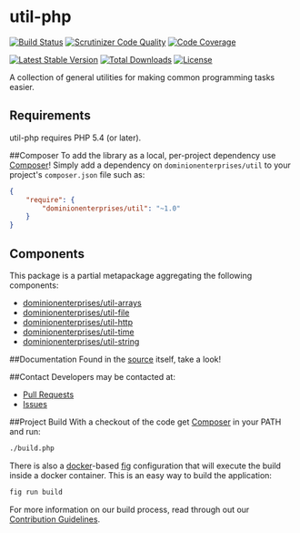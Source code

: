 # util-php
[![Build Status](http://img.shields.io/travis/dominionenterprises/util-php.svg?style=flat)](https://travis-ci.org/dominionenterprises/util-php)
[![Scrutinizer Code Quality](http://img.shields.io/scrutinizer/g/dominionenterprises/util-php.svg?style=flat)](https://scrutinizer-ci.com/g/dominionenterprises/util-php/)
[![Code Coverage](http://img.shields.io/coveralls/dominionenterprises/util-php.svg?style=flat)](https://coveralls.io/r/dominionenterprises/util-php)

[![Latest Stable Version](http://img.shields.io/packagist/v/dominionenterprises/util.svg?style=flat)](https://packagist.org/packages/dominionenterprises/util)
[![Total Downloads](http://img.shields.io/packagist/dt/dominionenterprises/util.svg?style=flat)](https://packagist.org/packages/dominionenterprises/util)
[![License](http://img.shields.io/packagist/l/dominionenterprises/util.svg?style=flat)](https://packagist.org/packages/dominionenterprises/util)

A collection of general utilities for making common programming tasks easier.

## Requirements

util-php requires PHP 5.4 (or later).

##Composer
To add the library as a local, per-project dependency use [Composer](http://getcomposer.org)! Simply add a dependency on
`dominionenterprises/util` to your project's `composer.json` file such as:

```json
{
    "require": {
        "dominionenterprises/util": "~1.0"
    }
}
```
## Components

This package is a partial metapackage aggregating the following components:

* [dominionenterprises/util-arrays](https://github.com/dominionenterprises/util-arrays-php)
* [dominionenterprises/util-file](https://github.com/dominionenterprises/util-file-php)
* [dominionenterprises/util-http](https://github.com/dominionenterprises/util-http-php)
* [dominionenterprises/util-time](https://github.com/dominionenterprises/util-time-php)
* [dominionenterprises/util-string](https://github.com/dominionenterprises/util-string-php)

##Documentation
Found in the [source](src) itself, take a look!

##Contact
Developers may be contacted at:

 * [Pull Requests](https://github.com/dominionenterprises/util-php/pulls)
 * [Issues](https://github.com/dominionenterprises/util-php/issues)

##Project Build
With a checkout of the code get [Composer](http://getcomposer.org) in your PATH and run:

```sh
./build.php
```

There is also a [docker](http://www.docker.com/)-based
[fig](http://www.fig.sh/) configuration that will execute the build inside a
docker container.  This is an easy way to build the application:
```sh
fig run build
```

For more information on our build process, read through out our [Contribution Guidelines](CONTRIBUTING.md).
